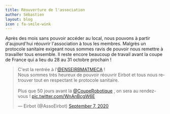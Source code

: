 ```yaml
---
title: Réouverture de l'association
author: Sébastien
layout: blog
icon : fa-smile-wink
---
```


Après des mois sans pouvoir accéder au local, nous pouvons à partir
d'aujourd'hui réouvrir l'association à tous les membres. 
Malgrès un protocole sanitaire exigeant nous sommes ravis de pouvoir nous
remettre à travailler tous ensemble. 
Il reste encore beaucoup de travail avant la coupe de France qui a lieu du 28 au
31 octobre prochain !

<blockquote class="twitter-tweet"><p lang="fr" dir="ltr">C&#39;est la rentrée à l&#39;<a href="https://twitter.com/ENSEIRBMATMECA?ref_src=twsrc%5Etfw">@ENSEIRBMATMECA</a> !<br>Nous sommes très heureux de pouvoir réouvrir Eirbot et tous nous retrouver tout en respectant le protocole sanitaire.<br><br>Plus que 50 jours avant la <a href="https://twitter.com/CoupeRobotique?ref_src=twsrc%5Etfw">@CoupeRobotique</a> , on sera au rendez-vous ! <a href="https://t.co/WnAnBcgW6E">pic.twitter.com/WnAnBcgW6E</a></p>&mdash; Eirbot (@AssoEirbot) <a href="https://twitter.com/AssoEirbot/status/1302933139334090753?ref_src=twsrc%5Etfw">September 7, 2020</a></blockquote> <script async src="https://platform.twitter.com/widgets.js" charset="utf-8"></script>
